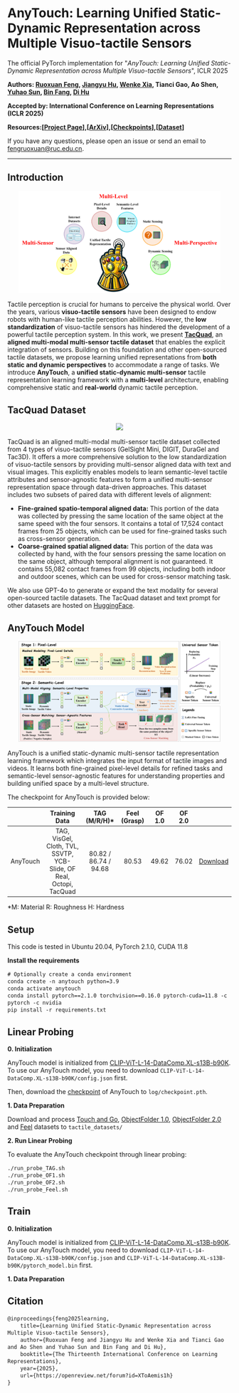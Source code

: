# AnyTouch: Learning Unified Static-Dynamic Representation across Multiple Visuo-tactile Sensors
The official PyTorch implementation for "*AnyTouch: Learning Unified Static-Dynamic Representation across Multiple Visuo-tactile Sensors*", ICLR 2025

**Authors: [Ruoxuan Feng](https://xxuan01.github.io/), [Jiangyu Hu](https://syc-hjy.github.io/), [Wenke Xia](https://xwinks.github.io/), Tianci Gao, Ao Shen, [Yuhao Sun](https://scholar.google.com.hk/citations?user=ShKpk00AAAAJ), [Bin Fang](https://scholar.google.com/citations?hl=zh-CN&user=5G47IcIAAAAJ), [Di Hu](https://dtaoo.github.io/)**

**Accepted by: International Conference on Learning Representations (ICLR 2025)**

**Resources:[[Project Page]()],[[ArXiv]()],[[Checkpoints]()],[[Dataset]()]**

If you have any questions, please open an issue or send an email to [fengruoxuan@ruc.edu.cn](mailto:fengruoxuan@ruc.edu.cn).

------

## Introduction

<div align="center">    
<img src="assest/intro.png" width = "90%" />
</div>

Tactile perception is crucial for humans to perceive the physical world. Over the years, various **visuo-tactile sensors** have been designed to endow robots with human-like tactile perception abilities. However, the **low standardization** of visuo-tactile sensors has hindered the development of a powerful tactile perception system. In this work, we present [**TacQuad**](), an **aligned multi-modal multi-sensor tactile dataset** that enables the explicit integration of sensors. Building on this foundation and other open-sourced tactile datasets, we propose learning unified representations from **both static and dynamic perspectives** to accommodate a range of tasks. We introduce **AnyTouch**, a **unified static-dynamic multi-sensor** tactile representation learning framework with a **multi-level** architecture, enabling comprehensive static and **real-world** dynamic tactile perception.

## TacQuad Dataset

<div align="center">    
<img src="assest/dataset.png" width = "90%"/>
</div>

TacQuad is an aligned multi-modal multi-sensor tactile dataset collected from 4 types of visuo-tactile sensors (GelSight Mini, DIGIT, DuraGel and Tac3D). It offers a more comprehensive solution to the low standardization of visuo-tactile sensors by providing multi-sensor aligned data with text and visual images. This explicitly enables models to learn semantic-level tactile attributes and sensor-agnostic features to form a unified multi-sensor representation space through data-driven approaches. This dataset includes two subsets of paired data with different levels of alignment:

- **Fine-grained spatio-temporal aligned data:** This portion of the data was collected by pressing the same location of the same object at the same speed with the four sensors. It contains a total of 17,524 contact frames from 25 objects, which can be used for fine-grained tasks such as cross-sensor generation.
- **Coarse-grained spatial aligned data:** This portion of the data was collected by hand, with the four sensors pressing the same location on the same object, although temporal alignment is not guaranteed. It contains 55,082 contact frames from 99 objects, including both indoor and outdoor scenes, which can be used for cross-sensor matching task.

We also use GPT-4o to generate or expand the text modality for several open-sourced tactile datasets. The TacQuad dataset and text prompt for other datasets are hosted on [HuggingFace](). 

## AnyTouch Model

<div align="center">    
<img src="assest/model.png" width = "90%"/>
</div>

AnyTouch is a unified static-dynamic multi-sensor tactile representation learning framework which integrates the input format of tactile images and videos. It learns both fine-grained pixel-level details for refined tasks and semantic-level sensor-agnostic features for understanding properties and building unified space by a multi-level structure. 

The checkpoint for AnyTouch is provided below:

|          |                        Training Data                         |     TAG (M/R/H)*      | Feel (Grasp) | OF 1.0 | OF 2.0 |              |
| -------- | :----------------------------------------------------------: | :-------------------: | :----------: | :----: | :----: | :----------: |
| AnyTouch | TAG, VisGel, Cloth, TVL, SSVTP, YCB-Slide, OF Real, Octopi, TacQuad | 80.82 / 86.74 / 94.68 |    80.53     | 49.62  | 76.02  | [Download]() |

*M: Material   R: Roughness   H: Hardness

## Setup

This code is tested in Ubuntu 20.04, PyTorch 2.1.0, CUDA 11.8

**Install the requirements**

```
# Optionally create a conda environment
conda create -n anytouch python=3.9
conda activate anytouch
conda install pytorch==2.1.0 torchvision==0.16.0 pytorch-cuda=11.8 -c pytorch -c nvidia
pip install -r requirements.txt
```

## Linear Probing

**0. Initialization**

AnyTouch model is initialized from [CLIP-ViT-L-14-DataComp.XL-s13B-b90K](https://huggingface.co/laion/CLIP-ViT-L-14-DataComp.XL-s13B-b90K/tree/main). To use our AnyTouch model, you need to download `CLIP-ViT-L-14-DataComp.XL-s13B-b90K/config.json` first.

Then, download the [checkpoint]() of AnyTouch to `log/checkpoint.pth`.

**1. Data Preparation**

Download and process [Touch and Go](https://github.com/fredfyyang/Touch-and-Go/tree/main/Visuo-tactile%20contrastive%20learning), [ObjectFolder 1.0](https://github.com/rhgao/ObjectFolder/tree/main/ObjectFolder1.0), [ObjectFolder 2.0](https://www.dropbox.com/scl/fo/ymd3693807jucdxj7cj1k/AFYNXRRpNFKRchRoUzA8x0M/DATA_new?dl=0&rlkey=hr1y85tzadepw7zb5wb9ebs0b&subfolder_nav_tracking=1) and [Feel](https://sites.google.com/view/the-feeling-of-success/) datasets to `tactile_datasets/`

**2. Run Linear Probing**

To evaluate the AnyTouch checkpoint through linear probing:

```
./run_probe_TAG.sh
./run_probe_OF1.sh
./run_probe_OF2.sh
./run_probe_Feel.sh
```

## Train

**0. Initialization**

AnyTouch model is initialized from [CLIP-ViT-L-14-DataComp.XL-s13B-b90K](https://huggingface.co/laion/CLIP-ViT-L-14-DataComp.XL-s13B-b90K/tree/main). To use our AnyTouch model, you need to download `CLIP-ViT-L-14-DataComp.XL-s13B-b90K/config.json` and `CLIP-ViT-L-14-DataComp.XL-s13B-b90K/pytorch_model.bin` first.

**1. Data Preparation**





## Citation

```
@inproceedings{feng2025learning,
	title={Learning Unified Static-Dynamic Representation across Multiple Visuo-tactile Sensors},
	author={Ruoxuan Feng and Jiangyu Hu and Wenke Xia and Tianci Gao and Ao Shen and Yuhao Sun and Bin Fang and Di Hu},
	booktitle={The Thirteenth International Conference on Learning Representations},
	year={2025},
	url={https://openreview.net/forum?id=XToAemis1h}
}
```


